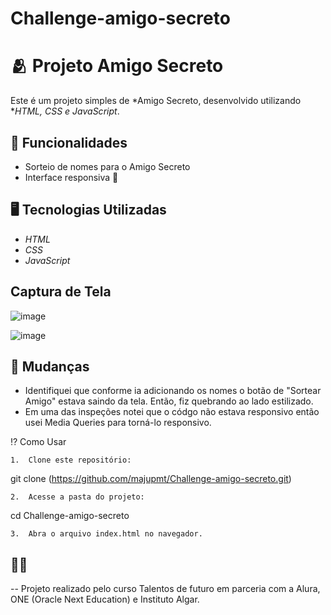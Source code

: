 # Challenge-amigo-secreto

# 🫂 Projeto Amigo Secreto  

Este é um projeto simples de *Amigo Secreto, desenvolvido utilizando **HTML, CSS e JavaScript*.  

## 📜 Funcionalidades  

- Sorteio de nomes para o Amigo Secreto  
- Interface responsiva 📱

## 🖥 Tecnologias Utilizadas  

- *HTML*  
- *CSS*  
- *JavaScript*  

## Captura de Tela  

![image](https://github.com/user-attachments/assets/2a7795a7-d6cf-4d01-aefd-5fa206160410)

![image](https://github.com/user-attachments/assets/ba5faadb-d937-4f69-90a3-8c997095ba14)

## 📜 Mudanças
- Identifiquei que conforme ia adicionando os nomes o botão de "Sortear Amigo" estava saindo da tela. Então, fiz quebrando ao lado estilizado.
- Em uma das inspeções notei que o códgo não estava responsivo então usei Media Queries para torná-lo responsivo.

 
 ⁉ Como Usar
 
	1.	Clone este repositório:

git clone (https://github.com/majupmt/Challenge-amigo-secreto.git)


	2.	Acesse a pasta do projeto:

cd Challenge-amigo-secreto


	3.	Abra o arquivo index.html no navegador.

## 👩‍🎓 
-- Projeto realizado pelo curso Talentos de futuro em parceria com a Alura, ONE (Oracle Next Education) e Instituto Algar.
